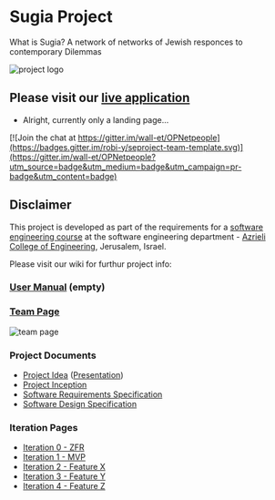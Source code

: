 # Sugia Project

What is Sugia?
A network of networks of Jewish responces to contemporary Dilemmas

![project logo](https://github.com/avigailab/Sugia/blob/master/images/sugia-logo.GIF)

## Please visit our [live application](https://github.com/avigailab/Sugia)
- Alright, currently only a landing page...

[![Join the chat at https://gitter.im/wall-et/OPNetpeople](https://badges.gitter.im/robi-y/seproject-team-template.svg)](https://gitter.im/wall-et/OPNetpeople?utm_source=badge&utm_medium=badge&utm_campaign=pr-badge&utm_content=badge)

## Disclaimer
This project is developed as part of the requirements for a [software engineering course](https://github.com/jce-il/se-class/wiki) at the software engineering department - [Azrieli College of Engineering](http://www.jce.ac.il/), Jerusalem, Israel.

Please visit our wiki for furthur project info: 

### [User Manual](../../wiki/user-manual) (empty)

### [Team Page](../../wiki/team)
![team page](https://github.com/avigailab/Sugia/blob/master/images/team.jpg)
### Project Documents
- [Project Idea](https://github.com/avigailab/Sugia/blob/master/doc/sugia.docx) ([Presentation](https://github.com/avigailab/Sugia/blob/master/doc/Sugia.pptx))
- [Project Inception](../../wiki/inception)
- [Software Requirements Specification](../../wiki/srs)
- [Software Design Specification](../../wiki/sds)

### Iteration Pages
- [Iteration 0 - ZFR](../../wiki/iter0-zfr)
- [Iteration 1 - MVP]()
- [Iteration 2 - Feature X]()
- [Iteration 3 - Feature Y]()
- [Iteration 4 - Feature Z]()



